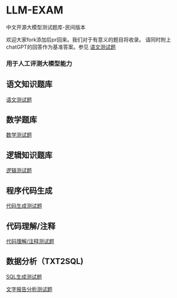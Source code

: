 # LLM-EXAM
中文开源大模型测试题库-民间版本

欢迎大家fork添加后pr回来。我们对于有意义的题目将收录。 请同时附上chatGPT的回答作为基准答案。参见 [语文测试题](chinese.md)

### 用于人工评测大模型能力


##  语文知识题库

[语文测试题](chinese.md)

##  数学题库

[数学测试题](math.md)


##  逻辑知识题库

[逻辑测试题](logics.md)

## 程序代码生成

[代码生成测试题](programming.md)

## 代码理解/注释

[代码理解/注释测试题](programming-notes.md)

## 数据分析（TXT2SQL)

[SQL生成测试题](ds-txt2sql.md)


[文字报告分析测试题](ds-txt.md)


